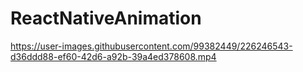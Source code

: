 # ReactNativeAnimation

https://user-images.githubusercontent.com/99382449/226246543-d36ddd88-ef60-42d6-a92b-39a4ed378608.mp4


